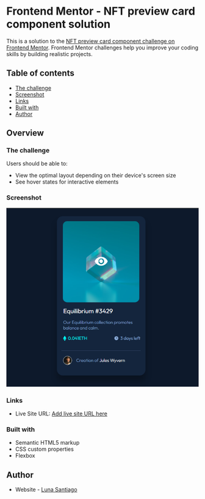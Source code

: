 # Frontend Mentor - NFT preview card component solution

This is a solution to the [NFT preview card component challenge on Frontend Mentor](https://www.frontendmentor.io/challenges/nft-preview-card-component-SbdUL_w0U). Frontend Mentor challenges help you improve your coding skills by building realistic projects. 

## Table of contents

  - [The challenge](#the-challenge)
  - [Screenshot](#screenshot)
  - [Links](#links)
  - [Built with](#built-with)
  - [Author](#author)


## Overview

### The challenge

Users should be able to:

- View the optimal layout depending on their device's screen size
- See hover states for interactive elements

### Screenshot

![Screenshot](./Screenshot/Screenshot.png)


### Links

- Live Site URL: [Add live site URL here](https://santiagoluna1.github.io/NFT-Preview-Card/)


### Built with

- Semantic HTML5 markup
- CSS custom properties
- Flexbox


## Author

- Website - [Luna Santiago](https://github.com/SantiagoLuna1.com)

